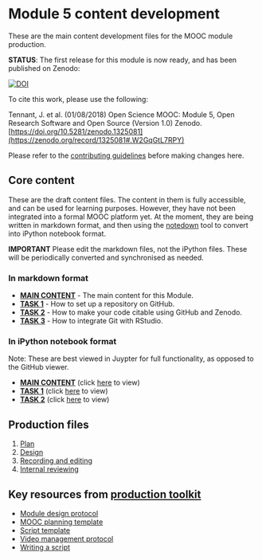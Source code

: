# Module 5 content development

These are the main content development files for the MOOC module production.

**STATUS**: The first release for this module is now ready, and has been published on Zenodo: 

[![DOI](https://zenodo.org/badge/DOI/10.5281/zenodo.1325081.svg)](https://doi.org/10.5281/zenodo.1325081)

To cite this work, please use the following:

Tennant, J. et al. (01/08/2018) Open Science MOOC: Module 5, Open Research Software and Open Source (Version 1.0) Zenodo. [https://doi.org/10.5281/zenodo.1325081](https://zenodo.org/record/1325081#.W2GqGtL7RPY)

Please refer to the [contributing guidelines](https://github.com/OpenScienceMOOC/Module-5-Open-Research-Software-and-Open-Source/blob/master/CONTRIBUTING.md) before making changes here.

## Core content

These are the draft content files. The content in them is fully accessible, and can be used for learning purposes. However, they have not been integrated into a formal MOOC platform yet. At the moment, they are being written in markdown format, and then using the [notedown](https://github.com/aaren/notedown) tool to convert into iPython notebook format.

**IMPORTANT** Please edit the markdown files, not the iPython files. These will be periodically converted and synchronised as needed.

### In markdown format

- [**MAIN CONTENT**](MAIN.md) - The main content for this Module.
- [**TASK 1**](Task_1.md) - How to set up a repository on GitHub.
- [**TASK 2**](Task_2.md) - How to make your code citable using GitHub and Zenodo.
- [**TASK 3**](Task_3.f) - How to integrate Git with RStudio.

### In iPython notebook format

Note: These are best viewed in Juypter for full functionality, as opposed to the GitHub viewer. 

- [**MAIN CONTENT**](MAIN.ipynb) (click [here](https://nbviewer.jupyter.org/github/OpenScienceMOOC/Module-5-Open-Research-Software-and-Open-Source/blob/master/content_development/MAIN.ipynb) to view)
- [**TASK 1**](Task_1.ipynb) (click [here](https://nbviewer.jupyter.org/github/OpenScienceMOOC/Module-5-Open-Research-Software-and-Open-Source/blob/master/content_development/Task_1.ipynb) to view)
- [**TASK 2**](Task_2.ipynb) (click [here](https://nbviewer.jupyter.org/github/OpenScienceMOOC/Module-5-Open-Research-Software-and-Open-Source/blob/master/content_development/Task_2.ipynb) to view)

## Production files

1. [Plan](01-plan.md) 
1. [Design](02-design.md)
1. [Recording and editing](03-recording.md)
1. [Internal reviewing](04-quizzes.md)


## Key resources from [production toolkit](https://github.com/OpenScienceMOOC/Module-5-Open-Research-Software-and-Open-Source/tree/master/production_toolkit)

- [Module design protocol](https://github.com/OpenScienceMOOC/Module-5-Open-Research-Software-and-Open-Source/blob/master/production_toolkit/MODULE_DESIGN_PROTOCOL.md)
- [MOOC planning template](https://github.com/OpenScienceMOOC/Module-5-Open-Research-Software-and-Open-Source/blob/master/production_toolkit/MOOC_planning_template.md)
- [Script template](https://github.com/OpenScienceMOOC/Module-5-Open-Research-Software-and-Open-Source/blob/master/production_toolkit/Script_template.md)
- [Video management protocol](https://github.com/OpenScienceMOOC/Module-5-Open-Research-Software-and-Open-Source/blob/master/production_toolkit/Video_management_protocol.md)
- [Writing a script](https://github.com/OpenScienceMOOC/Module-5-Open-Research-Software-and-Open-Source/blob/master/production_toolkit/Writing_a_script.md)
